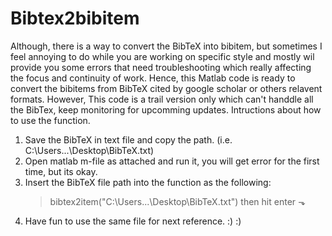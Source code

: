 ﻿# Bibtex2bibitem
Although, there is a way to convert the BibTeX into bibitem, but sometimes I feel annoying to do while you are working on specific style and mostly wil provide you some errors that need troubleshooting which really affecting the focus and continuity of work. Hence, this Matlab code is ready to convert the bibitems from BibTeX cited by google scholar or others relavent formats.  However, This code is a trail version only which can't handdle all the BibTex, keep monitoring for upcomming updates. 
Intructions about how to use the function.  
1. Save the BibTeX in text file and copy the path. (i.e. C:\Users\...\Desktop\BibTeX.txt)
2. Open matlab m-file as attached and run it, you will get error for the first time, but its okay. 
3. Insert the BibTeX file path into the function as the following:
   > bibtex2item("C:\Users\...\Desktop\BibTeX.txt") then hit enter ⬎
4. Have fun to use the same file for next reference.
:) :)
